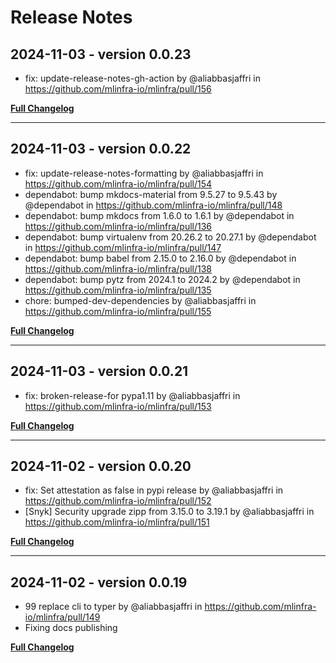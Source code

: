 # Release Notes

## 2024-11-03 - version 0.0.23

* fix: update-release-notes-gh-action by @aliabbasjaffri in https://github.com/mlinfra-io/mlinfra/pull/156


[**Full Changelog**](https://github.com/mlinfra-io/mlinfra/compare/0.0.22...0.0.23)

---

## 2024-11-03 - version 0.0.22

* fix: update-release-notes-formatting by @aliabbasjaffri in https://github.com/mlinfra-io/mlinfra/pull/154
* dependabot: bump mkdocs-material from 9.5.27 to 9.5.43 by @dependabot in https://github.com/mlinfra-io/mlinfra/pull/148
* dependabot: bump mkdocs from 1.6.0 to 1.6.1 by @dependabot in https://github.com/mlinfra-io/mlinfra/pull/136
* dependabot: bump virtualenv from 20.26.2 to 20.27.1 by @dependabot in https://github.com/mlinfra-io/mlinfra/pull/147
* dependabot: bump babel from 2.15.0 to 2.16.0 by @dependabot in https://github.com/mlinfra-io/mlinfra/pull/138
* dependabot: bump pytz from 2024.1 to 2024.2 by @dependabot in https://github.com/mlinfra-io/mlinfra/pull/135
* chore: bumped-dev-dependencies by @aliabbasjaffri in https://github.com/mlinfra-io/mlinfra/pull/155


[**Full Changelog**](https://github.com/mlinfra-io/mlinfra/compare/0.0.21...0.0.22)

---

## 2024-11-03 - version 0.0.21

* fix: broken-release-for pypa1.11 by @aliabbasjaffri in https://github.com/mlinfra-io/mlinfra/pull/153


[**Full Changelog**](https://github.com/mlinfra-io/mlinfra/compare/0.0.20...0.0.21)

---

## 2024-11-02 - version 0.0.20

* fix: Set attestation as false in pypi release by @aliabbasjaffri in https://github.com/mlinfra-io/mlinfra/pull/152
* [Snyk] Security upgrade zipp from 3.15.0 to 3.19.1 by @aliabbasjaffri in https://github.com/mlinfra-io/mlinfra/pull/151


[**Full Changelog**](https://github.com/mlinfra-io/mlinfra/compare/0.0.19...0.0.20)

---

##  2024-11-02 - version 0.0.19

* 99 replace cli to typer by @aliabbasjaffri in https://github.com/mlinfra-io/mlinfra/pull/149
* Fixing docs publishing


[**Full Changelog**](https://github.com/mlinfra-io/mlinfra/compare/0.0.18...0.0.19)
